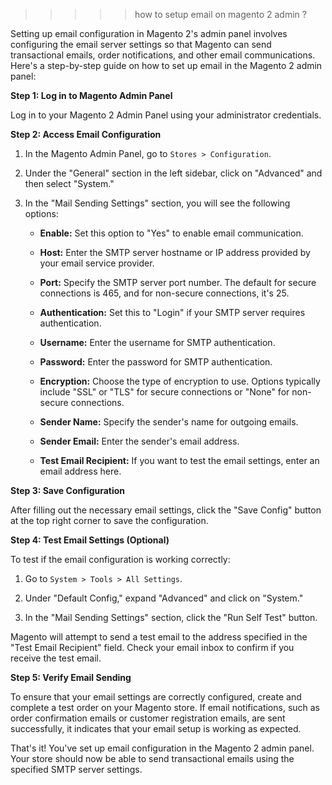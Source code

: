 >>>>>how to setup email on magento 2 admin ?

Setting up email configuration in Magento 2's admin panel involves configuring the email server settings so that Magento can send transactional emails, order notifications, and other email communications. Here's a step-by-step guide on how to set up email in the Magento 2 admin panel:

**Step 1: Log in to Magento Admin Panel**

Log in to your Magento 2 Admin Panel using your administrator credentials.

**Step 2: Access Email Configuration**

1. In the Magento Admin Panel, go to `Stores > Configuration`.

2. Under the "General" section in the left sidebar, click on "Advanced" and then select "System."

3. In the "Mail Sending Settings" section, you will see the following options:

   - **Enable:** Set this option to "Yes" to enable email communication.

   - **Host:** Enter the SMTP server hostname or IP address provided by your email service provider.

   - **Port:** Specify the SMTP server port number. The default for secure connections is 465, and for non-secure connections, it's 25.

   - **Authentication:** Set this to "Login" if your SMTP server requires authentication.

   - **Username:** Enter the username for SMTP authentication.

   - **Password:** Enter the password for SMTP authentication.

   - **Encryption:** Choose the type of encryption to use. Options typically include "SSL" or "TLS" for secure connections or "None" for non-secure connections.

   - **Sender Name:** Specify the sender's name for outgoing emails.

   - **Sender Email:** Enter the sender's email address.

   - **Test Email Recipient:** If you want to test the email settings, enter an email address here.

**Step 3: Save Configuration**

After filling out the necessary email settings, click the "Save Config" button at the top right corner to save the configuration.

**Step 4: Test Email Settings (Optional)**

To test if the email configuration is working correctly:

1. Go to `System > Tools > All Settings`.

2. Under "Default Config," expand "Advanced" and click on "System."

3. In the "Mail Sending Settings" section, click the "Run Self Test" button.

Magento will attempt to send a test email to the address specified in the "Test Email Recipient" field. Check your email inbox to confirm if you receive the test email.

**Step 5: Verify Email Sending**

To ensure that your email settings are correctly configured, create and complete a test order on your Magento store. If email notifications, such as order confirmation emails or customer registration emails, are sent successfully, it indicates that your email setup is working as expected.

That's it! You've set up email configuration in the Magento 2 admin panel. Your store should now be able to send transactional emails using the specified SMTP server settings.